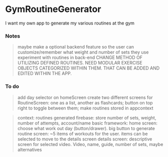 # GymRoutineGenerator

I want my own app to generate my various routines at the gym

### Notes

> maybe make a optional backend feature so the user can customize/remember what weight and number of sets they use
> experiment with routines in back-end
> CHANGE METHOD OF UTILIZING DEFINED ROUTINES. NEED MODULAR EXERCISE OBJECTS CATEGORIZED WITHIN THEM. THAT CAN BE ADDED AND EDITED WITHIN THE APP.

### To do

> add day selector on homeScreen
> create two different screens for RoutineScreen: one as a list, another as flashcards; button on top right to toggle between them; make routines stored in appcontext

> context: routines generated
> firebase: store number of sets, weight, number of attempts, account/name
> basic framework:
> home screen: choose what work out day (button/drawer). big button to generate
> routine screen: ~5 items of workouts for the user. items can be selected to move to the details screen
> details screen: descriptive screen for selected video. Video, name, guide, number of sets, maybe alternatives
